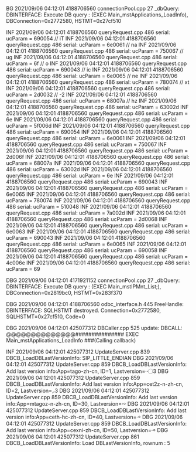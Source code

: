 BG 2021/09/06 04:12:01 4188706560   connectionPool.cpp   27             _dbQuery: DBINTERFACE: Execute DB query : (EXEC Main_mstApplications_LoadInfo), DBConnection=0x2772580, HSTMT=0x27cf510

INF 2021/09/06 04:12:01 4188706560     queryRequest.cpp  486               serial: ucParam = 690054				// iT
INF 2021/09/06 04:12:01 4188706560     queryRequest.cpp  486               serial: ucParam = 6e0061				// na
INF 2021/09/06 04:12:01 4188706560     queryRequest.cpp  486               serial: ucParam = 750067				// ug
INF 2021/09/06 04:12:01 4188706560     queryRequest.cpp  486               serial: ucParam = 6f					// o
INF 2021/09/06 04:12:01 4188706560     queryRequest.cpp  486               serial: ucParam = 690043				// ic
INF 2021/09/06 04:12:01 4188706560     queryRequest.cpp  486               serial: ucParam = 6e0065				// ne
INF 2021/09/06 04:12:01 4188706560     queryRequest.cpp  486               serial: ucParam = 780074				// xt
INF 2021/09/06 04:12:01 4188706560     queryRequest.cpp  486               serial: ucParam = 2d0032				// -2
INF 2021/09/06 04:12:01 4188706560     queryRequest.cpp  486               serial: ucParam = 68007a				// hz
INF 2021/09/06 04:12:01 4188706560     queryRequest.cpp  486               serial: ucParam = 63002d
INF 2021/09/06 04:12:01 4188706560     queryRequest.cpp  486               serial: ucParam = 6e
INF 2021/09/06 04:12:01 4188706560     queryRequest.cpp  486               serial: ucParam = 5f006d
INF 2021/09/06 04:12:01 4188706560     queryRequest.cpp  486               serial: ucParam = 690054
INF 2021/09/06 04:12:01 4188706560     queryRequest.cpp  486               serial: ucParam = 6e0061
INF 2021/09/06 04:12:01 4188706560     queryRequest.cpp  486               serial: ucParam = 750067
INF 2021/09/06 04:12:01 4188706560     queryRequest.cpp  486               serial: ucParam = 2d006f
INF 2021/09/06 04:12:01 4188706560     queryRequest.cpp  486               serial: ucParam = 68007a
INF 2021/09/06 04:12:01 4188706560     queryRequest.cpp  486               serial: ucParam = 63002d
INF 2021/09/06 04:12:01 4188706560     queryRequest.cpp  486               serial: ucParam = 6e
INF 2021/09/06 04:12:01 4188706560     queryRequest.cpp  486               serial: ucParam = 690043
INF 2021/09/06 04:12:01 4188706560     queryRequest.cpp  486               serial: ucParam = 6e0065
INF 2021/09/06 04:12:01 4188706560     queryRequest.cpp  486               serial: ucParam = 780074
INF 2021/09/06 04:12:01 4188706560     queryRequest.cpp  486               serial: ucParam = 510048
INF 2021/09/06 04:12:01 4188706560     queryRequest.cpp  486               serial: ucParam = 7a002d
INF 2021/09/06 04:12:01 4188706560     queryRequest.cpp  486               serial: ucParam = 2d0068
INF 2021/09/06 04:12:01 4188706560     queryRequest.cpp  486               serial: ucParam = 6e0063
INF 2021/09/06 04:12:01 4188706560     queryRequest.cpp  486               serial: ucParam = 690043
INF 2021/09/06 04:12:01 4188706560     queryRequest.cpp  486               serial: ucParam = 6e0065
INF 2021/09/06 04:12:01 4188706560     queryRequest.cpp  486               serial: ucParam = 690058
INF 2021/09/06 04:12:01 4188706560     queryRequest.cpp  486               serial: ucParam = 4c006e
INF 2021/09/06 04:12:01 4188706560     queryRequest.cpp  486               serial: ucParam = 69

DBG 2021/09/06 04:12:01 4171921152   connectionPool.cpp   27             _dbQuery: DBINTERFACE: Execute DB query : (EXEC Main_mstIPMnt_List;), DBConnection=0x2819bc0, HSTMT=0x283f370

DBG 2021/09/06 04:12:01 4188706560     odbc_interface.h  445           FreeHandle: DBINTERFACE: SQLHSTMT destroyed. Connection=0x2772580, SQLHSTMT=0x27cf510, Code=0

DBG 2021/09/06 04:12:01 425077312         DBCaller.cpp  525               update: DBCALL: @@@@@@@@@@@@@@############### EXEC Main_mstApplications_LoadInfo ###(Calling callback)

INF 2021/09/06 04:12:01 425077312     UpdateServer.cpp  839 DBCB_LoadDBLastVersionInfo: SIP_LITTLE_ENDIAN
DBG 2021/09/06 04:12:01 425077312     UpdateServer.cpp  859 DBCB_LoadDBLastVersionInfo: Add last version info:App=tago-zh-cn, ID=1, Lastversion=⸱〮3
DBG 2021/09/06 04:12:01 425077312     UpdateServer.cpp  859 DBCB_LoadDBLastVersionInfo: Add last version info:App=cet2z-n-zh-cn, ID=2, Lastversion=⸲⸴3
DBG 2021/09/06 04:12:01 425077312     UpdateServer.cpp  859 DBCB_LoadDBLastVersionInfo: Add last version info:App=mtagoz-n-zh-cn, ID=30, Lastversion=⸱⸰
DBG 2021/09/06 04:12:01 425077312     UpdateServer.cpp  859 DBCB_LoadDBLastVersionInfo: Add last version info:App=ceth-hc-zh-cn, ID=40, Lastversion=⸱⸰
DBG 2021/09/06 04:12:01 425077312     UpdateServer.cpp  859 DBCB_LoadDBLastVersionInfo: Add last version info:App=cexni-zh-cn, ID=50, Lastversion=⸱⸰
DBG 2021/09/06 04:12:01 425077312     UpdateServer.cpp  861 DBCB_LoadDBLastVersionInfo: Load DBLastVersionInfo, rownum : 5

